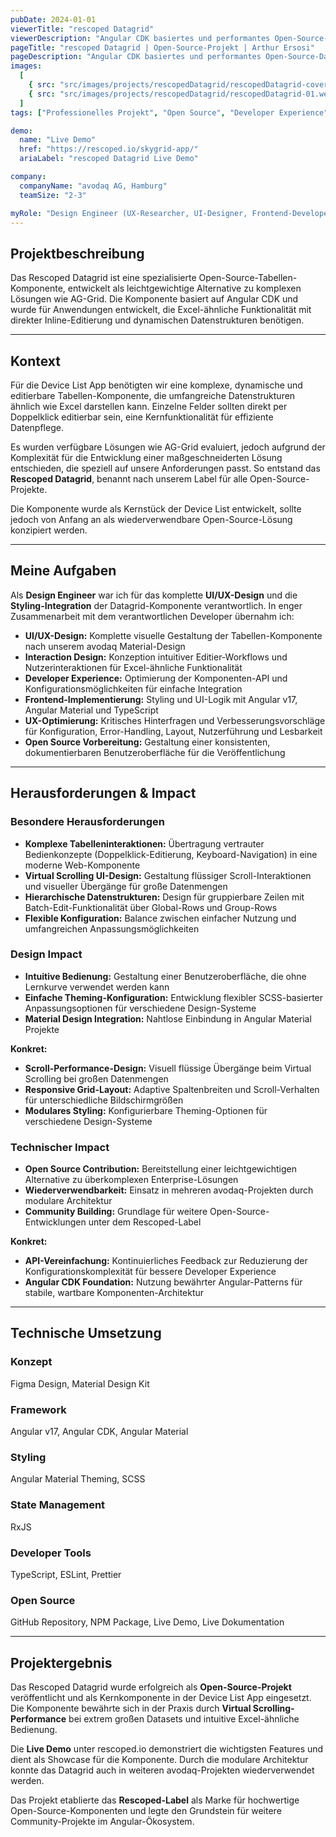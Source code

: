 ```yaml
---
pubDate: 2024-01-01
viewerTitle: "rescoped Datagrid"
viewerDescription: "Angular CDK basiertes und performantes Open-Source-Datagrid mit intuitivem Setup"
pageTitle: "rescoped Datagrid | Open-Source-Projekt | Arthur Ersosi"
pageDescription: "Angular CDK basiertes und performantes Open-Source-Datagrid mit intuitivem Setup"
images:
  [
    { src: "src/images/projects/rescopedDatagrid/rescopedDatagrid-cover.webp", alt: "rescoped Datagrid Coverbild" },
    { src: "src/images/projects/rescopedDatagrid/rescopedDatagrid-01.webp", alt: "rescoped Datagrid" },
  ]
tags: ["Professionelles Projekt", "Open Source", "Developer Experience", "Frontend-Entwicklung"]

demo:
  name: "Live Demo"
  href: "https://rescoped.io/skygrid-app/"
  ariaLabel: "rescoped Datagrid Live Demo"

company:
  companyName: "avodaq AG, Hamburg"
  teamSize: "2-3"

myRole: "Design Engineer (UX-Researcher, UI-Designer, Frontend-Developer)"
---
```


## Projektbeschreibung

Das Rescoped Datagrid ist eine spezialisierte Open-Source-Tabellen-Komponente, entwickelt als leichtgewichtige
Alternative zu komplexen Lösungen wie AG-Grid. Die Komponente basiert auf Angular CDK und wurde für Anwendungen
entwickelt, die Excel-ähnliche Funktionalität mit direkter Inline-Editierung und dynamischen Datenstrukturen benötigen.

---

## Kontext

Für die Device List App benötigten wir eine komplexe, dynamische und editierbare Tabellen-Komponente, die umfangreiche
Datenstrukturen ähnlich wie Excel darstellen kann. Einzelne Felder sollten direkt per Doppelklick editierbar sein, eine
Kernfunktionalität für effiziente Datenpflege.

Es wurden verfügbare Lösungen wie AG-Grid evaluiert, jedoch aufgrund der Komplexität für die Entwicklung einer
maßgeschneiderten Lösung entschieden, die speziell auf unsere Anforderungen passt. So entstand das **Rescoped
Datagrid**, benannt nach unserem Label für alle Open-Source-Projekte.

Die Komponente wurde als Kernstück der Device List entwickelt, sollte jedoch von Anfang an als wiederverwendbare
Open-Source-Lösung konzipiert werden.

---

## Meine Aufgaben

Als **Design Engineer** war ich für das komplette **UI/UX-Design** und die **Styling-Integration** der
Datagrid-Komponente verantwortlich. In enger Zusammenarbeit mit dem verantwortlichen Developer übernahm ich:

- **UI/UX-Design:** Komplette visuelle Gestaltung der Tabellen-Komponente nach unserem avodaq Material-Design
- **Interaction Design:** Konzeption intuitiver Editier-Workflows und Nutzerinteraktionen für Excel-ähnliche
  Funktionalität
- **Developer Experience:** Optimierung der Komponenten-API und Konfigurationsmöglichkeiten für einfache Integration
- **Frontend-Implementierung:** Styling und UI-Logik mit Angular v17, Angular Material und TypeScript
- **UX-Optimierung:** Kritisches Hinterfragen und Verbesserungsvorschläge für Konfiguration, Error-Handling, Layout,
  Nutzerführung und Lesbarkeit
- **Open Source Vorbereitung:** Gestaltung einer konsistenten, dokumentierbaren Benutzeroberfläche für die
  Veröffentlichung

---

## Herausforderungen & Impact

### Besondere Herausforderungen

- **Komplexe Tabelleninteraktionen:** Übertragung vertrauter Bedienkonzepte (Doppelklick-Editierung,
  Keyboard-Navigation) in eine moderne Web-Komponente
- **Virtual Scrolling UI-Design:** Gestaltung flüssiger Scroll-Interaktionen und visueller Übergänge für große
  Datenmengen
- **Hierarchische Datenstrukturen:** Design für gruppierbare Zeilen mit Batch-Edit-Funktionalität über Global-Rows und
  Group-Rows
- **Flexible Konfiguration:** Balance zwischen einfacher Nutzung und umfangreichen Anpassungsmöglichkeiten

### Design Impact

- **Intuitive Bedienung:** Gestaltung einer Benutzeroberfläche, die ohne Lernkurve verwendet werden kann
- **Einfache Theming-Konfiguration:** Entwicklung flexibler SCSS-basierter Anpassungsoptionen für verschiedene
  Design-Systeme
- **Material Design Integration:** Nahtlose Einbindung in Angular Material Projekte

**Konkret:**

- **Scroll-Performance-Design:** Visuell flüssige Übergänge beim Virtual Scrolling bei großen Datenmengen
- **Responsive Grid-Layout:** Adaptive Spaltenbreiten und Scroll-Verhalten für unterschiedliche Bildschirmgrößen
- **Modulares Styling:** Konfigurierbare Theming-Optionen für verschiedene Design-Systeme

### Technischer Impact

- **Open Source Contribution:** Bereitstellung einer leichtgewichtigen Alternative zu überkomplexen Enterprise-Lösungen
- **Wiederverwendbarkeit:** Einsatz in mehreren avodaq-Projekten durch modulare Architektur
- **Community Building:** Grundlage für weitere Open-Source-Entwicklungen unter dem Rescoped-Label

**Konkret:**

- **API-Vereinfachung:** Kontinuierliches Feedback zur Reduzierung der Konfigurationskomplexität für bessere Developer
  Experience
- **Angular CDK Foundation:** Nutzung bewährter Angular-Patterns für stabile, wartbare Komponenten-Architektur

---

## Technische Umsetzung

### Konzept

Figma Design, Material Design Kit

### Framework

Angular v17, Angular CDK, Angular Material

### Styling

Angular Material Theming, SCSS

### State Management

RxJS

### Developer Tools

TypeScript, ESLint, Prettier

### Open Source

GitHub Repository, NPM Package, Live Demo, Live Dokumentation

---

## Projektergebnis

Das Rescoped Datagrid wurde erfolgreich als **Open-Source-Projekt** veröffentlicht und als Kernkomponente in der Device
List App eingesetzt. Die Komponente bewährte sich in der Praxis durch **Virtual Scrolling-Performance** bei extrem
großen Datasets und intuitive Excel-ähnliche Bedienung.

Die **Live Demo** unter rescoped.io demonstriert die wichtigsten Features und dient als Showcase für die Komponente.
Durch die modulare Architektur konnte das Datagrid auch in weiteren avodaq-Projekten wiederverwendet werden.

Das Projekt etablierte das **Rescoped-Label** als Marke für hochwertige Open-Source-Komponenten und legte den Grundstein
für weitere Community-Projekte im Angular-Ökosystem.
